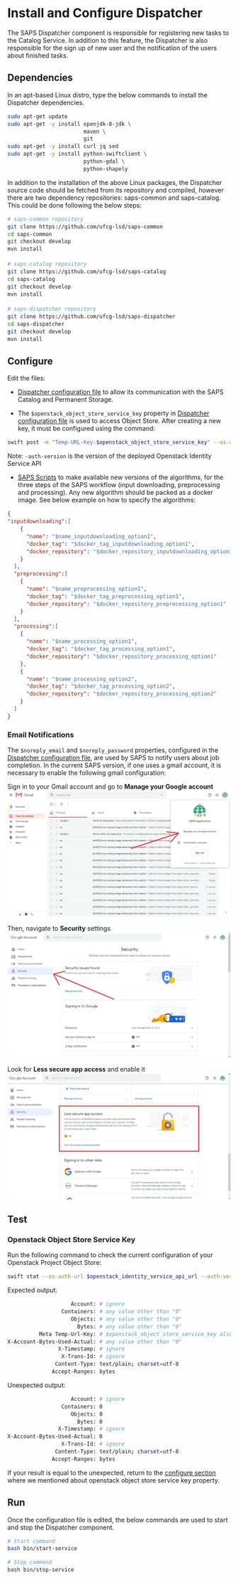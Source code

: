 # Install and Configure Dispatcher

The SAPS Dispatcher component is responsible for registering new tasks to the Catalog Service. In addition to this feature, the Dispatcher is also responsible for the sign up of new user and the notification of the users about finished tasks.
  
## Dependencies

In an apt-based Linux distro, type the below commands to install the Dispatcher dependencies.

```bash
sudo apt-get update
sudo apt-get -y install openjdk-8-jdk \
                        maven \
                        git
sudo apt-get -y install curl jq sed
sudo apt-get -y install python-swiftclient \
                        python-gdal \
                        python-shapely
```

In addition to the installation of the above Linux packages, the Dispatcher source code should be fetched from its repository and compiled, however there are two dependency repositories: saps-common and saps-catalog. This could be done following the below steps:

```bash
# saps-common repository
git clone https://github.com/ufcg-lsd/saps-common
cd saps-common
git checkout develop
mvn install

# saps-catalog repository
git clone https://github.com/ufcg-lsd/saps-catalog
cd saps-catalog
git checkout develop
mvn install

# saps-dispatcher repository
git clone https://github.com/ufcg-lsd/saps-dispatcher
cd saps-dispatcher
git checkout develop
mvn install
```

## Configure

Edit the files:
- [Dispatcher configuration file](/config/dispatcher.conf) to allow its communication with the SAPS Catalog and Permanent Storage.

- The `$openstack_object_store_service_key` property in [Dispatcher configuration file](/config/dispatcher.conf) is used to access Object Store. After creating a new key, it must be configured using the command:

```bash
swift post -m "Temp-URL-Key:$openstack_object_store_service_key" --os-auth-url $openstack_identity_service_api_url --auth-version 3 --os-user-id $openstack_user_id --os-password $openstack_user_password --os-project-id $openstack_project_id
```

Note: ```-auth-version``` is the version of the deployed Openstack Identity Service API

- [SAPS Scripts](/resources/execution_script_tags.json) to make available new versions of the algorithms, for the three steps of the SAPS workflow (input downloading, preprocessing and processing). Any new algorithm should be packed as a docker image. See below example on how to specify the algorithms:
    
```json
{
"inputdownloading":[
    {
      "name": "$name_inputdownloading_option1",
      "docker_tag": "$docker_tag_inputdownloading_option1",
      "docker_repository": "$docker_repository_inputdownloading_option1"
    }
  ],
  "preprocessing":[
    {
      "name": "$name_preprocessing_option1",
      "docker_tag": "$docker_tag_preprocessing_option1",
      "docker_repository": "$docker_repository_preprocessing_option1"
    }
  ],
  "processing":[
    {
      "name": "$name_processing_option1",
      "docker_tag": "$docker_tag_processing_option1",
      "docker_repository": "$docker_repository_processing_option1"
    },
    {
      "name": "$name_processing_option2",
      "docker_tag": "$docker_tag_processing_option2",
      "docker_repository": "$docker_repository_processing_option2"
    }
  ]
}
```

### Email Notifications

The `$noreply_email` and `$noreply_password` properties, configured in the [Dispatcher configuration file](/config/dispatcher.conf), are used by SAPS to notify users about job completion. In the current SAPS version, if one uses a gmail account, it is necessary to enable the following gmail configuration:

Sign in to your Gmail account and go to **Manage your Google account**
![Manage your Google account](resources/img/dispatcher-install-configure-noreply-email-img1.png)

Then, navigate to **Security** settings
![Security settings](resources/img/dispatcher-install-configure-noreply-email-img2.png)

Look for **Less secure app access** and enable it
![Less secure app access](resources/img/dispatcher-install-configure-noreply-email-img3.png)

## Test

### Openstack Object Store Service Key

Run the following command to check the current configuration of your Openstack Project Object Store:

```bash
swift stat --os-auth-url $openstack_identity_service_api_url --auth-version 3 --os-user-id $openstack_user_id --os-password $openstack_user_password --os-project-id $openstack_project_id
```

Expected output:
```bash
                    Account: # ignore
                 Containers: # any value other than "0"
                    Objects: # any value other than "0"
                      Bytes: # any value other than "0"
          Meta Temp-Url-Key: # $openstack_object_store_service_key also the one configured in /config/dispatcher
X-Account-Bytes-Used-Actual: # any value other than "0"
                X-Timestamp: # ignore
                 X-Trans-Id: # ignore
               Content-Type: text/plain; charset=utf-8
              Accept-Ranges: bytes
```

Unexpected output:
```bash
                    Account: # ignore
                 Containers: 0
                    Objects: 0
                      Bytes: 0
                X-Timestamp: # ignore
X-Account-Bytes-Used-Actual: 0
                 X-Trans-Id: # ignore
               Content-Type: text/plain; charset=utf-8
              Accept-Ranges: bytes
```

If your result is equal to the unexpected, return to the [configure section](#configure) where we mentioned about openstack object store service key property.

## Run

Once the configuration file is edited, the below commands are used to start and stop the Dispatcher component.

```bash
# Start command
bash bin/start-service
```

```bash
# Stop command
bash bin/stop-service
```


